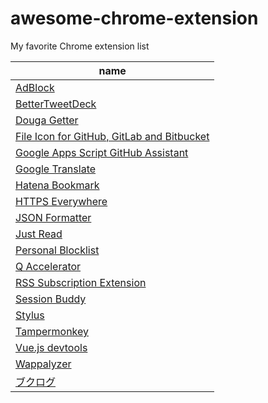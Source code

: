 # awesome-chrome-extension
My favorite Chrome extension list

|name|
|---|
|[AdBlock](https://chrome.google.com/webstore/detail/adblock/gighmmpiobklfepjocnamgkkbiglidom)|
|[BetterTweetDeck](https://chrome.google.com/webstore/detail/bettertweetdeck/micblkellenpbfapmcpcfhcoeohhnpob)|
|[Douga Getter](https://chrome.google.com/webstore/detail/douga-getter/hhbcihapcmaemjinlbgafnjjihbdmjnf)|
|[File Icon for GitHub, GitLab and Bitbucket](https://chrome.google.com/webstore/detail/file-icon-for-github-gitl/ficfmibkjjnpogdcfhfokmihanoldbfe)|
|[Google Apps Script GitHub Assistant](https://chrome.google.com/webstore/detail/google-apps-script-github/lfjcgcmkmjjlieihflfhjopckgpelofo)|
|[Google Translate](https://chrome.google.com/webstore/detail/google-translate/aapbdbdomjkkjkaonfhkkikfgjllcleb)|
|[Hatena Bookmark](https://chrome.google.com/webstore/detail/%E3%81%AF%E3%81%A6%E3%81%AA%E3%83%96%E3%83%83%E3%82%AF%E3%83%9E%E3%83%BC%E3%82%AF/dnlfpnhinnjdgmjfpccajboogcjocdla)|
|[HTTPS Everywhere](https://chrome.google.com/webstore/detail/https-everywhere/gcbommkclmclpchllfjekcdonpmejbdp)|
|[JSON Formatter](https://chrome.google.com/webstore/detail/json-formatter/bcjindcccaagfpapjjmafapmmgkkhgoa)|
|[Just Read](https://chrome.google.com/webstore/detail/just-read/dgmanlpmmkibanfdgjocnabmcaclkmod)|
|[Personal Blocklist](https://chrome.google.com/webstore/detail/personal-blocklist-by-goo/nolijncfnkgaikbjbdaogikpmpbdcdef)|
|[Q Accelerator](https://chrome.google.com/webstore/detail/q-accelerator/mheleidccioamimekojienbdfclcbaan)|
|[RSS Subscription Extension](https://chrome.google.com/webstore/detail/rss-subscription-extensio/nlbjncdgjeocebhnmkbbbdekmmmcbfjd)|
|[Session Buddy](https://chrome.google.com/webstore/detail/session-buddy/edacconmaakjimmfgnblocblbcdcpbko)
|[Stylus](https://chrome.google.com/webstore/detail/stylus/clngdbkpkpeebahjckkjfobafhncgmne)|
|[Tampermonkey](https://chrome.google.com/webstore/detail/tampermonkey/dhdgffkkebhmkfjojejmpbldmpobfkfo)|
|[Vue.js devtools](https://chrome.google.com/webstore/detail/vuejs-devtools/nhdogjmejiglipccpnnnanhbledajbpd)|
|[Wappalyzer](https://chrome.google.com/webstore/detail/wappalyzer/gppongmhjkpfnbhagpmjfkannfbllamg)|
|[ブクログ](https://chrome.google.com/webstore/detail/%E3%83%96%E3%82%AF%E3%83%AD%E3%82%B0/iafmiijigjljooijdlehfidpoajlcpjd)|
